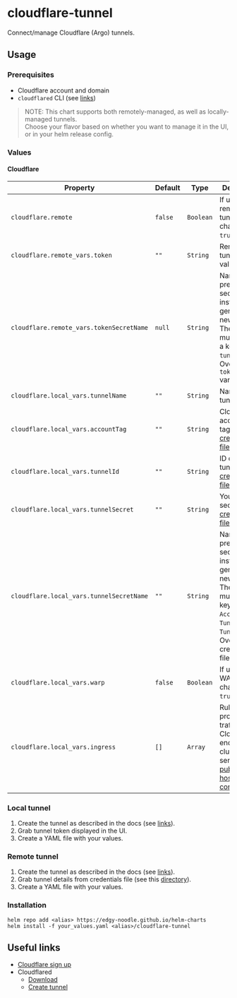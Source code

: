 # cloudflare-tunnel

Connect/manage Cloudflare (Argo) tunnels.

## Usage

### Prerequisites

- Cloudflare account and domain
- `cloudflared` CLI (see [links](#useful-links))

> NOTE: This chart supports both remotely-managed, as well as locally-managed tunnels.  
> Choose your flavor based on whether you want to manage it in the UI, or in your helm release config.

### Values

#### Cloudflare

| Property                                 | Default | Type      | Description                                                                                                                                                                                                                                                                        |
|------------------------------------------|---------|-----------|------------------------------------------------------------------------------------------------------------------------------------------------------------------------------------------------------------------------------------------------------------------------------------|
| `cloudflare.remote`                      | `false` | `Boolean` | If using a remote tunnel, change to `true`.                                                                                                                                                                                                                                        |
| `cloudflare.remote_vars.token`           | `""`    | `String`  | Remote tunnel token value.                                                                                                                                                                                                                                                         |
| `cloudflare.remote_vars.tokenSecretName` | `null`  | `String`  | Name of a pre-existing secret to use instead of generating a new one.<br/>The secret must contain a key `tunnelToken`. Overrides `token` variable.                                                                                                                                 |
| `cloudflare.local_vars.tunnelName`       | `""`    | `String`  | Name of your tunnel.                                                                                                                                                                                                                                                               |
| `cloudflare.local_vars.accountTag`       | `""`    | `String`  | Cloudflare account tag/ID (see [credentials file](https://developers.cloudflare.com/cloudflare-one/connections/connect-networks/get-started/tunnel-useful-terms/#credentials-file)).                                                                                               |
| `cloudflare.local_vars.tunnelId`         | `""`    | `String`  | ID of your tunnel (see [credentials file](https://developers.cloudflare.com/cloudflare-one/connections/connect-networks/get-started/tunnel-useful-terms/#credentials-file)).                                                                                                       |
| `cloudflare.local_vars.tunnelSecret`     | `""`    | `String`  | Your tunnel secret (see [credentials file](https://developers.cloudflare.com/cloudflare-one/connections/connect-networks/get-started/tunnel-useful-terms/#credentials-file)).                                                                                                      |
| `cloudflare.local_vars.tunnelSecretName` | `""`    | `String`  | Name of a pre-existing secret to use instead of generating a new one.<br/>The secret must contain keys: `AccountTag`, `TunnelID`, `TunnelSecret`. Overrides credentials file variables.                                                                                            |
| `cloudflare.local_vars.warp`             | `false` | `Boolean` | If using WARP, change to `true`.                                                                                                                                                                                                                                                   |
| `cloudflare.local_vars.ingress`          | `[]`    | `Array`   | Rules for proxying traffic from Cloudflare endpoint to cluster services (see [public hostnames config](https://developers.cloudflare.com/cloudflare-one/connections/connect-networks/configure-tunnels/local-management/configuration-file/#file-structure-for-public-hostnames)). |

### Local tunnel

1. Create the tunnel as described in the docs (see [links](#useful-links)).
2. Grab tunnel token displayed in the UI.
3. Create a YAML file with your values.

### Remote tunnel

1. Create the tunnel as described in the docs (see [links](#useful-links)).
2. Grab tunnel details from credentials file (see this [directory](https://developers.cloudflare.com/cloudflare-one/connections/connect-networks/get-started/tunnel-useful-terms/#default-cloudflared-directory)).
3. Create a YAML file with your values.

### Installation

```shell
helm repo add <alias> https://edgy-noodle.github.io/helm-charts
helm install -f your_values.yaml <alias>/cloudflare-tunnel
```

## Useful links
- [Cloudflare sign up](https://dash.cloudflare.com/sign-up)
- Cloudflared
  - [Download](https://developers.cloudflare.com/cloudflare-one/connections/connect-networks/downloads/)
  - [Create tunnel](https://developers.cloudflare.com/cloudflare-one/connections/connect-networks/get-started/)
